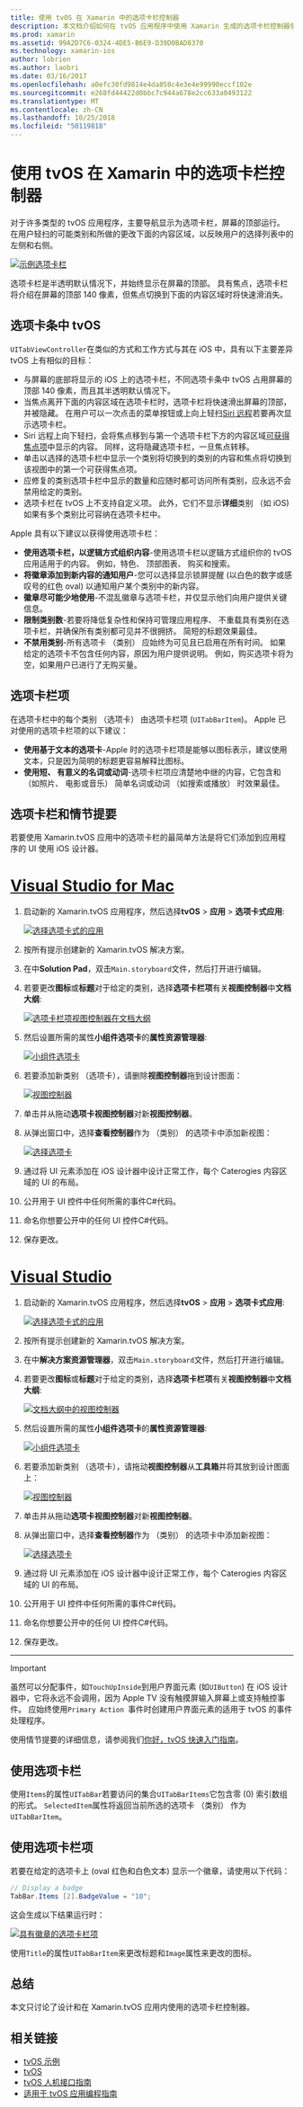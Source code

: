 ```yaml
---
title: 使用 tvOS 在 Xamarin 中的选项卡栏控制器
description: 本文档介绍如何在 tvOS 应用程序中使用 Xamarin 生成的选项卡栏控制器使用。 它提供高级别视图选项卡栏上，并讨论了选项卡栏项、 情节提要集成和选项卡栏项。
ms.prod: xamarin
ms.assetid: 99A2D7C6-0324-4DE5-B6E9-D39D0BAD8370
ms.technology: xamarin-ios
author: lobrien
ms.author: laobri
ms.date: 03/16/2017
ms.openlocfilehash: a0efc30fd9814e4da858c4e3e4e99990eccf102e
ms.sourcegitcommit: e268fd44422d0bbc7c944a678e2cc633a0493122
ms.translationtype: MT
ms.contentlocale: zh-CN
ms.lasthandoff: 10/25/2018
ms.locfileid: "50119818"
---
```

# <a name="working-with-tvos-tab-bar-controllers-in-xamarin"></a>使用 tvOS 在 Xamarin 中的选项卡栏控制器

对于许多类型的 tvOS 应用程序，主要导航显示为选项卡栏，屏幕的顶部运行。 在用户轻扫的可能类别和所做的更改下面的内容区域，以反映用户的选择列表中的左侧和右侧。

[![](tab-bars-images/tab01.png "示例选项卡栏")](tab-bars-images/tab01.png#lightbox)

选项卡栏是半透明默认情况下，并始终显示在屏幕的顶部。 具有焦点，选项卡栏将介绍在屏幕的顶部 140 像素，但焦点切换到下面的内容区域时将快速滑消失。

<a name="Tab-Bars-in-tvOS" />

## <a name="tab-bars-in-tvos"></a>选项卡条中 tvOS

`UITabViewController`在类似的方式和工作方式与其在 iOS 中，具有以下主要差异 tvOS 上有相似的目标：

- 与屏幕的底部将显示的 iOS 上的选项卡栏，不同选项卡条中 tvOS 占用屏幕的顶部 140 像素，而且其半透明默认情况下。
- 当焦点离开下面的内容区域在选项卡栏时，选项卡栏将快速滑出屏幕的顶部，并被隐藏。 在用户可以一次点击的菜单按钮或上向上轻扫[Siri 远程](~/ios/tvos/platform/remote-bluetooth.md#The-Siri-Remote)若要再次显示选项卡栏。
- Siri 远程上向下轻扫，会将焦点移到与第一个选项卡栏下方的内容区域[可获得焦点项](~/ios/tvos/app-fundamentals/navigation-focus.md#Focus-and-Selection)中显示的内容。 同样，这将隐藏选项卡栏，一旦焦点转移。
- 单击以选择的选项卡栏中显示一个类别将切换到的类别的内容和焦点将切换到该视图中的第一个可获得焦点项。
- 应修复的类别选项卡栏中显示的数量和应随时都可访问所有类别，应永远不会禁用给定的类别。
- 选项卡栏在 tvOS 上不支持自定义项。 此外，它们不显示**详细**类别 （如 iOS) 如果有多个类别比可容纳在选项卡栏中。

Apple 具有以下建议以获得使用选项卡栏：

- **使用选项卡栏，以逻辑方式组织内容**-使用选项卡栏以逻辑方式组织你的 tvOS 应用适用于的内容。 例如，特色、 顶部图表、 购买和搜索。
- **将徽章添加到新内容的通知用户**-您可以选择显示锁屏提醒 (以白色的数字或感叹号的红色 oval) 以通知用户某个类别中的新内容。
- **徽章尽可能少地使用**-不混乱徽章与选项卡栏，并仅显示他们向用户提供关键信息。
- **限制类别数**-若要将降低复杂性和保持可管理应用程序、 不重载具有类别在选项卡栏，并确保所有类别都可见并不很拥挤。 简短的标题效果最佳。
- **不禁用类别**-所有选项卡 （类别） 应始终为可见且已启用在所有时间。 如果给定的选项卡不包含任何内容，原因为用户提供说明。 例如，购买选项卡将为空，如果用户已进行了无购买量。

<a name="Tab-Bar-Items" />

## <a name="tab-bar-items"></a>选项卡栏项

在选项卡栏中的每个类别 （选项卡） 由选项卡栏项 (`UITabBarItem`)。 Apple 已对使用的选项卡栏项的以下建议：

- **使用基于文本的选项卡**-Apple 时的选项卡栏项是能够以图标表示，建议使用文本，只是因为简明的标题更容易解释比图标。
- **使用短、 有意义的名词或动词**-选项卡栏项应清楚地中继的内容，它包含和 （如照片、 电影或音乐） 简单名词或动词 （如搜索或播放） 时效果最佳。

<a name="Tab-Bars-and-Storyboards" />

## <a name="tab-bars-and-storyboards"></a>选项卡栏和情节提要

若要使用 Xamarin.tvOS 应用中的选项卡栏的最简单方法是将它们添加到应用程序的 UI 使用 iOS 设计器。

# <a name="visual-studio-for-mactabmacos"></a>[Visual Studio for Mac](#tab/macos)
    
1. 启动新的 Xamarin.tvOS 应用程序，然后选择**tvOS** > **应用** > **选项卡式应用**: 

    [![](tab-bars-images/tab02.png "选择选项卡式的应用")](tab-bars-images/tab02.png#lightbox)
1. 按所有提示创建新的 Xamarin.tvOS 解决方案。
1. 在中**Solution Pad**，双击`Main.storyboard`文件，然后打开进行编辑。
1. 若要更改**图标**或**标题**对于给定的类别，选择**选项卡栏项**有关**视图控制器**中**文档大纲**:

    [![](tab-bars-images/tab03a.png "选项卡栏项视图控制器在文档大纲")](tab-bars-images/tab03a.png#lightbox)
1. 然后设置所需的属性**小组件选项卡**的**属性资源管理器**: 

    [![](tab-bars-images/tab03.png "小组件选项卡")](tab-bars-images/tab03.png#lightbox)
1. 若要添加新类别 （选项卡），请删除**视图控制器**拖到设计图面： 

    [![](tab-bars-images/tab04.png "视图控制器")](tab-bars-images/tab04.png#lightbox)
1. 单击并从拖动**选项卡视图控制器**对新**视图控制器**。
1. 从弹出窗口中，选择**查看控制器**作为 （类别） 的选项卡中添加新视图： 

    [![](tab-bars-images/tab05.png "选择选项卡")](tab-bars-images/tab05.png#lightbox)
1. 通过将 UI 元素添加在 iOS 设计器中设计正常工作，每个 Caterogies 内容区域的 UI 的布局。
1. 公开用于 UI 控件中任何所需的事件C#代码。
1. 命名你想要公开中的任何 UI 控件C#代码。
1. 保存更改。

# <a name="visual-studiotabwindows"></a>[Visual Studio](#tab/windows)
    
1. 启动新的 Xamarin.tvOS 应用程序，然后选择**tvOS** > **应用** > **选项卡式应用**: 

    [![](tab-bars-images/tab02vs.png "选择选项卡式的应用")](tab-bars-images/tab02vs.png#lightbox)
1. 按所有提示创建新的 Xamarin.tvOS 解决方案。
1. 在中**解决方案资源管理器**，双击`Main.storyboard`文件，然后打开进行编辑。
1. 若要更改**图标**或**标题**对于给定的类别，选择**选项卡栏项**有关**视图控制器**中**文档大纲**:

    [![](tab-bars-images/tab03avs.png "文档大纲中的视图控制器")](tab-bars-images/tab03avs.png#lightbox)
1. 然后设置所需的属性**小组件选项卡**的**属性资源管理器**: 

    [![](tab-bars-images/tab03vs.png "小组件选项卡")](tab-bars-images/tab03vs.png#lightbox)
1. 若要添加新类别 （选项卡），请拖动**视图控制器**从**工具箱**并将其放到设计图面上： 

    [![](tab-bars-images/tab04vs.png "视图控制器")](tab-bars-images/tab04vs.png#lightbox)
1. 单击并从拖动**选项卡视图控制器**对新**视图控制器**。
1. 从弹出窗口中，选择**查看控制器**作为 （类别） 的选项卡中添加新视图： 

    [![](tab-bars-images/tab05vs.png "选择选项卡")](tab-bars-images/tab05vs.png#lightbox)
1. 通过将 UI 元素添加在 iOS 设计器中设计正常工作，每个 Caterogies 内容区域的 UI 的布局。
1. 公开用于 UI 控件中任何所需的事件C#代码。
1. 命名你想要公开中的任何 UI 控件C#代码。
1. 保存更改。
    
-----

> [!IMPORTANT]
> 虽然可以分配事件，如`TouchUpInside`到用户界面元素 (如`UIButton`) 在 iOS 设计器中，它将永远不会调用，因为 Apple TV 没有触摸屏输入屏幕上或支持触控事件。 应始终使用`Primary Action `事件时创建用户界面元素的适用于 tvOS 的事件处理程序。

使用情节提要的详细信息，请参阅我们[你好，tvOS 快速入门指南](~/ios/tvos/get-started/hello-tvos.md)。 

<a name="Working-with-Tab-Bars" />

## <a name="working-with-tab-bars"></a>使用选项卡栏

使用`Items`的属性`UITabBar`若要访问的集合`UITabBarItems`它包含零 (0) 索引数组的形式。 `SelectedItem`属性将返回当前所选的选项卡 （类别） 作为`UITabBarItem`。


<a name="Working-with-Tab-Bar-Items" />

## <a name="working-with-tab-bar-items"></a>使用选项卡栏项

若要在给定的选项卡上 (oval 红色和白色文本) 显示一个徽章，请使用以下代码：

```csharp
// Display a badge
TabBar.Items [2].BadgeValue = "10";
```

这会生成以下结果运行时：

[![](tab-bars-images/tab06.png "具有徽章的选项卡栏项")](tab-bars-images/tab06.png#lightbox)

使用`Title`的属性`UITabBarItem`来更改标题和`Image`属性来更改的图标。

<a name="Summary" />

## <a name="summary"></a>总结

本文只讨论了设计和在 Xamarin.tvOS 应用内使用的选项卡栏控制器。




## <a name="related-links"></a>相关链接

- [tvOS 示例](https://developer.xamarin.com/samples/tvos/all/)
- [tvOS](https://developer.apple.com/tvos/)
- [tvOS 人机接口指南](https://developer.apple.com/tvos/human-interface-guidelines/)
- [适用于 tvOS 应用编程指南](https://developer.apple.com/library/prerelease/tvos/documentation/General/Conceptual/AppleTV_PG/)

